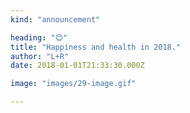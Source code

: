 ```yaml
---
kind: "announcement"

heading: "😊"
title: "Happiness and health in 2018."
author: "L+R"
date: 2018-01-01T21:33:30.000Z

image: "images/29-image.gif"

---
```

